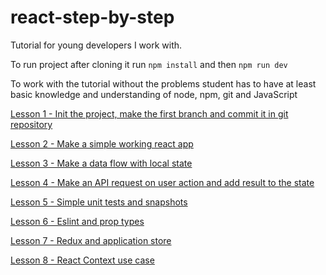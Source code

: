 # react-step-by-step
Tutorial for young developers I work with.

To run project after cloning it run `npm install` and then `npm run dev`

To work with the tutorial without the problems student has to have at least
basic knowledge and understanding of node, npm, git and JavaScript

[Lesson 1 - Init the project, make the first branch and commit it in git repository](./Lesson1.md)

[Lesson 2 - Make a simple working react app](./Lesson2.md)

[Lesson 3 - Make a data flow with local state](./Lesson3.md)

[Lesson 4 - Make an API request on user action and add result to the state](./Lesson4.md)

[Lesson 5 - Simple unit tests and snapshots](./Lesson5.md)

[Lesson 6 - Eslint and prop types](./Lesson6.md)

[Lesson 7 - Redux and application store](./Lesson7.md)

[Lesson 8 - React Context use case](./Lesson8.md)
